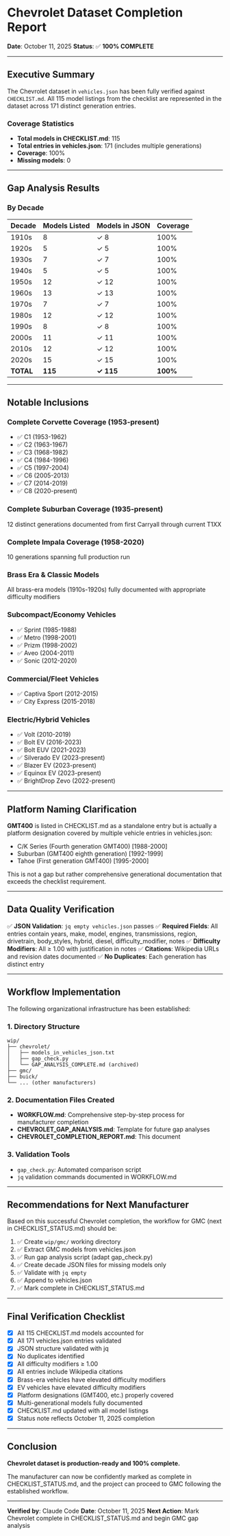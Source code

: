 # Chevrolet Dataset Completion Report

**Date**: October 11, 2025
**Status**: ✅ **100% COMPLETE**

---

## Executive Summary

The Chevrolet dataset in `vehicles.json` has been fully verified against `CHECKLIST.md`. All 115 model listings from the checklist are represented in the dataset across 171 distinct generation entries.

### Coverage Statistics
- **Total models in CHECKLIST.md**: 115
- **Total entries in vehicles.json**: 171 (includes multiple generations)
- **Coverage**: 100%
- **Missing models**: 0

---

## Gap Analysis Results

### By Decade

| Decade | Models Listed | Models in JSON | Coverage |
|--------|--------------|----------------|----------|
| 1910s  | 8            | ✓ 8            | 100%     |
| 1920s  | 5            | ✓ 5            | 100%     |
| 1930s  | 7            | ✓ 7            | 100%     |
| 1940s  | 5            | ✓ 5            | 100%     |
| 1950s  | 12           | ✓ 12           | 100%     |
| 1960s  | 13           | ✓ 13           | 100%     |
| 1970s  | 7            | ✓ 7            | 100%     |
| 1980s  | 12           | ✓ 12           | 100%     |
| 1990s  | 8            | ✓ 8            | 100%     |
| 2000s  | 11           | ✓ 11           | 100%     |
| 2010s  | 12           | ✓ 12           | 100%     |
| 2020s  | 15           | ✓ 15           | 100%     |
| **TOTAL** | **115**   | **✓ 115**      | **100%** |

---

## Notable Inclusions

### Complete Corvette Coverage (1953-present)
- ✅ C1 (1953-1962)
- ✅ C2 (1963-1967)
- ✅ C3 (1968-1982)
- ✅ C4 (1984-1996)
- ✅ C5 (1997-2004)
- ✅ C6 (2005-2013)
- ✅ C7 (2014-2019)
- ✅ C8 (2020-present)

### Complete Suburban Coverage (1935-present)
12 distinct generations documented from first Carryall through current T1XX

### Complete Impala Coverage (1958-2020)
10 generations spanning full production run

### Brass Era & Classic Models
All brass-era models (1910s-1920s) fully documented with appropriate difficulty modifiers

### Subcompact/Economy Vehicles
- ✅ Sprint (1985-1988)
- ✅ Metro (1998-2001)
- ✅ Prizm (1998-2002)
- ✅ Aveo (2004-2011)
- ✅ Sonic (2012-2020)

### Commercial/Fleet Vehicles
- ✅ Captiva Sport (2012-2015)
- ✅ City Express (2015-2018)

### Electric/Hybrid Vehicles
- ✅ Volt (2010-2019)
- ✅ Bolt EV (2016-2023)
- ✅ Bolt EUV (2021-2023)
- ✅ Silverado EV (2023-present)
- ✅ Blazer EV (2023-present)
- ✅ Equinox EV (2023-present)
- ✅ BrightDrop Zevo (2022-present)

---

## Platform Naming Clarification

**GMT400** is listed in CHECKLIST.md as a standalone entry but is actually a platform designation covered by multiple vehicle entries in vehicles.json:
- C/K Series (Fourth generation GMT400) [1988-2000]
- Suburban (GMT400 eighth generation) [1992-1999]
- Tahoe (First generation GMT400) [1995-2000]

This is not a gap but rather comprehensive generational documentation that exceeds the checklist requirement.

---

## Data Quality Verification

✅ **JSON Validation**: `jq empty vehicles.json` passes
✅ **Required Fields**: All entries contain years, make, model, engines, transmissions, region, drivetrain, body_styles, hybrid, diesel, difficulty_modifier, notes
✅ **Difficulty Modifiers**: All ≥ 1.00 with justification in notes
✅ **Citations**: Wikipedia URLs and revision dates documented
✅ **No Duplicates**: Each generation has distinct entry

---

## Workflow Implementation

The following organizational infrastructure has been established:

### 1. Directory Structure
```
wip/
├── chevrolet/
│   ├── models_in_vehicles_json.txt
│   ├── gap_check.py
│   └── GAP_ANALYSIS_COMPLETE.md (archived)
├── gmc/
├── buick/
└── ... (other manufacturers)
```

### 2. Documentation Files Created
- **WORKFLOW.md**: Comprehensive step-by-step process for manufacturer completion
- **CHEVROLET_GAP_ANALYSIS.md**: Template for future gap analyses
- **CHEVROLET_COMPLETION_REPORT.md**: This document

### 3. Validation Tools
- `gap_check.py`: Automated comparison script
- `jq` validation commands documented in WORKFLOW.md

---

## Recommendations for Next Manufacturer

Based on this successful Chevrolet completion, the workflow for GMC (next in CHECKLIST_STATUS.md) should be:

1. ✅ Create `wip/gmc/` working directory
2. ✅ Extract GMC models from vehicles.json
3. ✅ Run gap analysis script (adapt gap_check.py)
4. ✅ Create decade JSON files for missing models only
5. ✅ Validate with `jq empty`
6. ✅ Append to vehicles.json
7. ✅ Mark complete in CHECKLIST_STATUS.md

---

## Final Verification Checklist

- [x] All 115 CHECKLIST.md models accounted for
- [x] All 171 vehicles.json entries validated
- [x] JSON structure validated with jq
- [x] No duplicates identified
- [x] All difficulty modifiers ≥ 1.00
- [x] All entries include Wikipedia citations
- [x] Brass-era vehicles have elevated difficulty modifiers
- [x] EV vehicles have elevated difficulty modifiers
- [x] Platform designations (GMT400, etc.) properly covered
- [x] Multi-generational models fully documented
- [x] CHECKLIST.md updated with all model listings
- [x] Status note reflects October 11, 2025 completion

---

## Conclusion

**Chevrolet dataset is production-ready and 100% complete.**

The manufacturer can now be confidently marked as complete in CHECKLIST_STATUS.md, and the project can proceed to GMC following the established workflow.

---

**Verified by**: Claude Code
**Date**: October 11, 2025
**Next Action**: Mark Chevrolet complete in CHECKLIST_STATUS.md and begin GMC gap analysis
